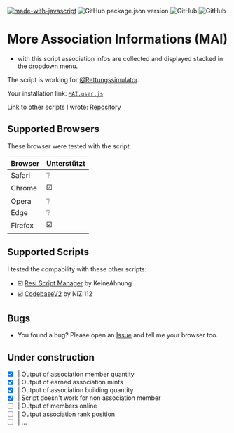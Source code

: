 [![made-with-javascript](https://img.shields.io/badge/Made%20with-JavaScript-1f425f.svg)](https://www.javascript.com)
![GitHub package.json version](https://img.shields.io/badge/version-v0.8.6-orange)
![GitHub](https://img.shields.io/github/license/qucla/resi-association-information)
![GitHub](https://img.shields.io/badge/status-in%20dev-ff0000)


# More Association Informations (MAI)

- with this script association infos are collected and displayed stacked in the dropdown menu.

The script is working for [@Rettungssimulator](https://github.cim/Rettungssimulator).

Your installation link: [`MAI.user.js`](https://github.com/QuCla/resi-association-information/raw/master/association.infos.user.js)

Link to other scripts I wrote: [Repository](https://github.com/QuCla?tab=repositories)


## Supported Browsers

These browser were tested with the script: 


| Browser | Unterstützt                 |
| ------- | --------------------------- |
| Safari  | :grey_question:             |
| Chrome  | :ballot_box_with_check:     |
| Opera   | :grey_question:             |
| Edge    | :grey_question:             |
| Firefox | :ballot_box_with_check:     |


## Supported Scripts

I tested the compability with these other scripts:

- :ballot_box_with_check: [Resi Script Manager](https://github.com/TheKeineAhnung/resi-script-manager) by KeineAhnung
- :ballot_box_with_check: [CodebaseV2](https://github.com/Notme112/codebase-v2) by NiZi112


## Bugs

 - You found a bug? Please open an [Issue](https://github.com/QuCla/resi-association-information/issues/new) and tell me your browser too.

## Under construction

- [x]   | Output of association member quantity
- [x]   | Output of earned association mints
- [x]   | Output of association building quantity
- [x]   | Script doesn't work for non association member
- [ ]   | Output of members online
- [ ]   | Output association rank position
- [ ]   | ...
